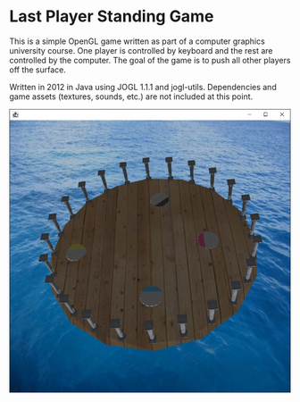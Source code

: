 # Last Player Standing Game

This is a simple OpenGL game written as part of a computer graphics university course. One player is controlled by keyboard and the rest are controlled by the computer. The goal of the game is to push all other players off the surface.

Written in 2012 in Java using JOGL 1.1.1 and jogl-utils. Dependencies and game assets (textures, sounds, etc.) are not included at this point.

![Alt text](media/game1.jpg?raw=true "Title")
